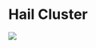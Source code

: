 # Hail Cluster

<a href="https://portal.azure.com/#create/Microsoft.Template/uri/https%3A%2F%2Fraw.githubusercontent.com%2FAzure%2Fazure-quickstart-templates%2Fmaster%2Fspark-on-ubuntu%2Fazuredeploy.json" target="_blank">

<a href="http://armviz.io/#/?load=https%3A%2F%2Fraw.githubusercontent.com/fabriciosanchez/hailcluster/master/azuredeploy.json" target="_blank">
    <img src="http://armviz.io/visualizebutton.png"/>
</a>